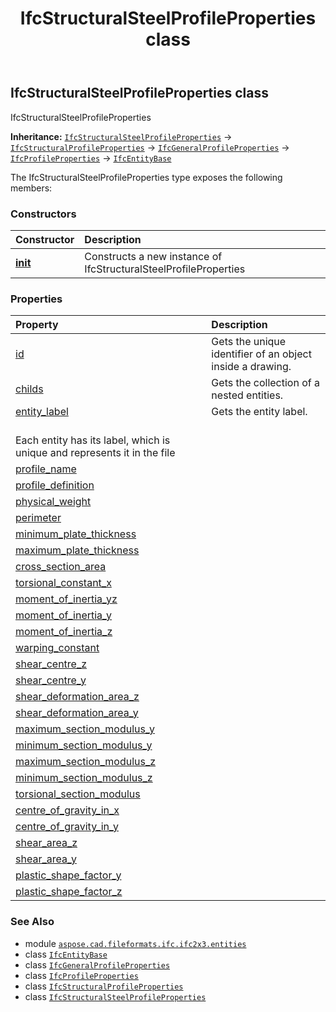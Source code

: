 ﻿---
title: IfcStructuralSteelProfileProperties class
second_title: Aspose.CAD for Python via .NET API References
description: 
type: docs
weight: 5640
url: /python-net/aspose.cad.fileformats.ifc.ifc2x3.entities/ifcstructuralsteelprofileproperties/
is_root: false
---

## IfcStructuralSteelProfileProperties class

IfcStructuralSteelProfileProperties



**Inheritance:** [`IfcStructuralSteelProfileProperties`](/cad/python-net/aspose.cad.fileformats.ifc.ifc2x3.entities/ifcstructuralsteelprofileproperties) → 
[`IfcStructuralProfileProperties`](/cad/python-net/aspose.cad.fileformats.ifc.ifc2x3.entities/ifcstructuralprofileproperties) → 
[`IfcGeneralProfileProperties`](/cad/python-net/aspose.cad.fileformats.ifc.ifc2x3.entities/ifcgeneralprofileproperties) → 
[`IfcProfileProperties`](/cad/python-net/aspose.cad.fileformats.ifc.ifc2x3.entities/ifcprofileproperties) → 
[`IfcEntityBase`](/cad/python-net/aspose.cad.fileformats.ifc/ifcentitybase)



The IfcStructuralSteelProfileProperties type exposes the following members:

### Constructors
| Constructor | Description |
| :- | :- |
| [__init__](/cad/python-net/aspose.cad.fileformats.ifc.ifc2x3.entities/ifcstructuralsteelprofileproperties/__init__/#) | Constructs a new instance of IfcStructuralSteelProfileProperties |


### Properties
| Property | Description |
| :- | :- |
| [id](/cad/python-net/aspose.cad.fileformats.ifc.ifc2x3.entities/ifcstructuralsteelprofileproperties/id) | Gets the unique identifier of an object inside a drawing. |
| [childs](/cad/python-net/aspose.cad.fileformats.ifc.ifc2x3.entities/ifcstructuralsteelprofileproperties/childs) | Gets the collection of a nested entities. |
| [entity_label](/cad/python-net/aspose.cad.fileformats.ifc.ifc2x3.entities/ifcstructuralsteelprofileproperties/entity_label) | Gets the entity label.<br/>Each entity has its label, which is unique and represents it in the file |
| [profile_name](/cad/python-net/aspose.cad.fileformats.ifc.ifc2x3.entities/ifcstructuralsteelprofileproperties/profile_name) |  |
| [profile_definition](/cad/python-net/aspose.cad.fileformats.ifc.ifc2x3.entities/ifcstructuralsteelprofileproperties/profile_definition) |  |
| [physical_weight](/cad/python-net/aspose.cad.fileformats.ifc.ifc2x3.entities/ifcstructuralsteelprofileproperties/physical_weight) |  |
| [perimeter](/cad/python-net/aspose.cad.fileformats.ifc.ifc2x3.entities/ifcstructuralsteelprofileproperties/perimeter) |  |
| [minimum_plate_thickness](/cad/python-net/aspose.cad.fileformats.ifc.ifc2x3.entities/ifcstructuralsteelprofileproperties/minimum_plate_thickness) |  |
| [maximum_plate_thickness](/cad/python-net/aspose.cad.fileformats.ifc.ifc2x3.entities/ifcstructuralsteelprofileproperties/maximum_plate_thickness) |  |
| [cross_section_area](/cad/python-net/aspose.cad.fileformats.ifc.ifc2x3.entities/ifcstructuralsteelprofileproperties/cross_section_area) |  |
| [torsional_constant_x](/cad/python-net/aspose.cad.fileformats.ifc.ifc2x3.entities/ifcstructuralsteelprofileproperties/torsional_constant_x) |  |
| [moment_of_inertia_yz](/cad/python-net/aspose.cad.fileformats.ifc.ifc2x3.entities/ifcstructuralsteelprofileproperties/moment_of_inertia_yz) |  |
| [moment_of_inertia_y](/cad/python-net/aspose.cad.fileformats.ifc.ifc2x3.entities/ifcstructuralsteelprofileproperties/moment_of_inertia_y) |  |
| [moment_of_inertia_z](/cad/python-net/aspose.cad.fileformats.ifc.ifc2x3.entities/ifcstructuralsteelprofileproperties/moment_of_inertia_z) |  |
| [warping_constant](/cad/python-net/aspose.cad.fileformats.ifc.ifc2x3.entities/ifcstructuralsteelprofileproperties/warping_constant) |  |
| [shear_centre_z](/cad/python-net/aspose.cad.fileformats.ifc.ifc2x3.entities/ifcstructuralsteelprofileproperties/shear_centre_z) |  |
| [shear_centre_y](/cad/python-net/aspose.cad.fileformats.ifc.ifc2x3.entities/ifcstructuralsteelprofileproperties/shear_centre_y) |  |
| [shear_deformation_area_z](/cad/python-net/aspose.cad.fileformats.ifc.ifc2x3.entities/ifcstructuralsteelprofileproperties/shear_deformation_area_z) |  |
| [shear_deformation_area_y](/cad/python-net/aspose.cad.fileformats.ifc.ifc2x3.entities/ifcstructuralsteelprofileproperties/shear_deformation_area_y) |  |
| [maximum_section_modulus_y](/cad/python-net/aspose.cad.fileformats.ifc.ifc2x3.entities/ifcstructuralsteelprofileproperties/maximum_section_modulus_y) |  |
| [minimum_section_modulus_y](/cad/python-net/aspose.cad.fileformats.ifc.ifc2x3.entities/ifcstructuralsteelprofileproperties/minimum_section_modulus_y) |  |
| [maximum_section_modulus_z](/cad/python-net/aspose.cad.fileformats.ifc.ifc2x3.entities/ifcstructuralsteelprofileproperties/maximum_section_modulus_z) |  |
| [minimum_section_modulus_z](/cad/python-net/aspose.cad.fileformats.ifc.ifc2x3.entities/ifcstructuralsteelprofileproperties/minimum_section_modulus_z) |  |
| [torsional_section_modulus](/cad/python-net/aspose.cad.fileformats.ifc.ifc2x3.entities/ifcstructuralsteelprofileproperties/torsional_section_modulus) |  |
| [centre_of_gravity_in_x](/cad/python-net/aspose.cad.fileformats.ifc.ifc2x3.entities/ifcstructuralsteelprofileproperties/centre_of_gravity_in_x) |  |
| [centre_of_gravity_in_y](/cad/python-net/aspose.cad.fileformats.ifc.ifc2x3.entities/ifcstructuralsteelprofileproperties/centre_of_gravity_in_y) |  |
| [shear_area_z](/cad/python-net/aspose.cad.fileformats.ifc.ifc2x3.entities/ifcstructuralsteelprofileproperties/shear_area_z) |  |
| [shear_area_y](/cad/python-net/aspose.cad.fileformats.ifc.ifc2x3.entities/ifcstructuralsteelprofileproperties/shear_area_y) |  |
| [plastic_shape_factor_y](/cad/python-net/aspose.cad.fileformats.ifc.ifc2x3.entities/ifcstructuralsteelprofileproperties/plastic_shape_factor_y) |  |
| [plastic_shape_factor_z](/cad/python-net/aspose.cad.fileformats.ifc.ifc2x3.entities/ifcstructuralsteelprofileproperties/plastic_shape_factor_z) |  |



### See Also
* module [`aspose.cad.fileformats.ifc.ifc2x3.entities`](..)
* class [`IfcEntityBase`](/cad/python-net/aspose.cad.fileformats.ifc/ifcentitybase)
* class [`IfcGeneralProfileProperties`](/cad/python-net/aspose.cad.fileformats.ifc.ifc2x3.entities/ifcgeneralprofileproperties)
* class [`IfcProfileProperties`](/cad/python-net/aspose.cad.fileformats.ifc.ifc2x3.entities/ifcprofileproperties)
* class [`IfcStructuralProfileProperties`](/cad/python-net/aspose.cad.fileformats.ifc.ifc2x3.entities/ifcstructuralprofileproperties)
* class [`IfcStructuralSteelProfileProperties`](/cad/python-net/aspose.cad.fileformats.ifc.ifc2x3.entities/ifcstructuralsteelprofileproperties)
